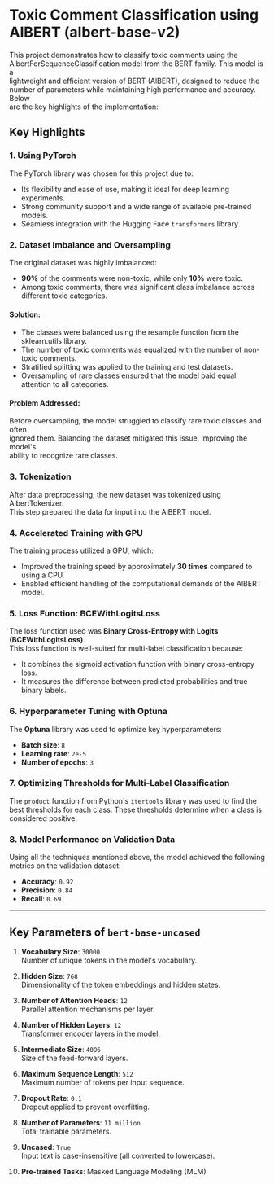   
# Toxic Comment Classification using AlBERT (albert-base-v2)  
  
This project demonstrates how to classify toxic comments using the  
AlbertForSequenceClassification model from the BERT family. This model is a  
lightweight and efficient version of BERT (AlBERT), designed to reduce the  
number of parameters while maintaining high performance and accuracy. Below  
are the key highlights of the implementation:  

## Key Highlights

### 1. Using PyTorch
The PyTorch library was chosen for this project due to:
- Its flexibility and ease of use, making it ideal for deep learning experiments.
- Strong community support and a wide range of available pre-trained models.
- Seamless integration with the Hugging Face `transformers` library.

### 2. Dataset Imbalance and Oversampling
The original dataset was highly imbalanced:
- **90%** of the comments were non-toxic, while only **10%** were toxic.
- Among toxic comments, there was significant class imbalance across different toxic categories.

#### Solution:
- The classes were balanced using the resample function from the sklearn.utils library.  
- The number of toxic comments was equalized with the number of non-toxic comments.  
- Stratified splitting was applied to the training and test datasets.  
- Oversampling of rare classes ensured that the model paid equal attention to all categories.  


#### Problem Addressed:
Before oversampling, the model struggled to classify rare toxic classes and often  
ignored them. Balancing the dataset mitigated this issue, improving the model's  
ability to recognize rare classes.

### 3. Tokenization
After data preprocessing, the new dataset was tokenized using AlbertTokenizer.  
This step prepared the data for input into the AlBERT model.

### 4. Accelerated Training with GPU
The training process utilized a GPU, which:
- Improved the training speed by approximately **30 times** compared to using a CPU.
- Enabled efficient handling of the computational demands of the AlBERT model.

### 5. Loss Function: BCEWithLogitsLoss
The loss function used was **Binary Cross-Entropy with Logits (BCEWithLogitsLoss)**.  
This loss function is well-suited for multi-label classification because:
- It combines the sigmoid activation function with binary cross-entropy loss.
- It measures the difference between predicted probabilities and true binary labels.

### 6. Hyperparameter Tuning with Optuna
The **Optuna** library was used to optimize key hyperparameters:
- **Batch size**: `8`
- **Learning rate**: `2e-5`
- **Number of epochs**: `3`

### 7. Optimizing Thresholds for Multi-Label Classification
The `product` function from Python's `itertools` library was used to find the  
best thresholds for each class. These thresholds determine when a class is considered positive.

### 8. Model Performance on Validation Data
Using all the techniques mentioned above, the model achieved the following metrics on the validation dataset:
- **Accuracy**: `0.92`
- **Precision**: `0.84`
- **Recall**: `0.69`

---

## Key Parameters of `bert-base-uncased`

1. **Vocabulary Size**: `30000`  
 Number of unique tokens in the model's vocabulary.

2. **Hidden Size**: `768`  
 Dimensionality of the token embeddings and hidden states.

3. **Number of Attention Heads**: `12`  
 Parallel attention mechanisms per layer.

4. **Number of Hidden Layers**: `12`  
 Transformer encoder layers in the model.

5. **Intermediate Size**: `4096`  
 Size of the feed-forward layers.

6. **Maximum Sequence Length**: `512`  
 Maximum number of tokens per input sequence.

7. **Dropout Rate**: `0.1`  
 Dropout applied to prevent overfitting.

8. **Number of Parameters**: `11 million`  
 Total trainable parameters.

9. **Uncased**: `True`  
 Input text is case-insensitive (all converted to lowercase).

10. **Pre-trained Tasks**: Masked Language Modeling (MLM)
